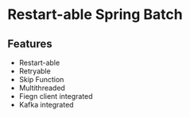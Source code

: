 # Restart-able Spring Batch
## Features
- Restart-able
- Retryable
- Skip Function
- Multithreaded
- Fiegn client integrated
- Kafka integrated
